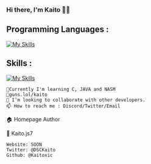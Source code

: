 ### Hi there, I'm Kaito 🐱‍🐉

<!--
**Kaitoxic/Kaitoxic** is a ✨ _special_ ✨ repository because its `README.md` (this file) appears on your GitHub profile.

Here are some ideas to get you started:
-->
<h2>Programming Languages :</h2>

[![My Skills](https://skillicons.dev/icons?i=js,py,c,wasm,html,css,processing,ocaml,java)](https://skillicons.dev)</br>

<h2>Skills :</h2>

[![My Skills](https://skillicons.dev/icons?i=pr,ps)](https://skillicons.dev)</br>

    🌱Currently I'm learning C, JAVA and NASM
    💎guns.lol/kaito
    👯 I’m looking to collaborate with other developers.
    📫 How to reach me : Discord/Twitter/Email

🏠 Homepage
Author

👤 Kaito.js7

    Website: SOON
    Twitter: @DSCKaito
    Github: @Kaitoxic


